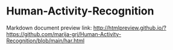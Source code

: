 # Human-Activity-Recognition

Markdown document preview link: http://htmlpreview.github.io/?https://github.com/marija-grj/Human-Activity-Recognition/blob/main/har.html 
